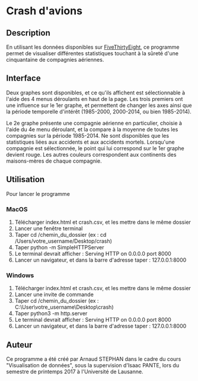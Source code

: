 # Crash d'avions

## Description

En utilisant les données disponibles sur [FiveThirtyEight](https://github.com/fivethirtyeight/data/tree/master/airline-safety), ce programme permet de visualiser différentes statistiques touchant à la sûreté d'une cinquantaine de compagnies aériennes.

## Interface

Deux graphes sont disponibles, et ce qu'ils affichent est sélectionnable à l'aide des 4 menus déroulants en haut de la page. Les trois premiers ont une influence sur le 1er graphe, et permettent de changer les axes ainsi que la période temporelle d'intérêt (1985-2000, 2000-2014, ou bien 1985-2014).

Le 2e graphe présente une compagnie aérienne en particulier, choisie à l'aide du 4e menu déroulant, et la compare à la moyenne de toutes les compagnies sur la période 1985-2014. Ne sont disponibles que les statistiques liées aux accidents et aux accidents mortels.
Lorsqu'une compagnie est sélectionnée, le point qui lui correspond sur le 1er graphe devient rouge. Les autres couleurs correspondent aux continents des maisons-mères de chaque compagnie.

## Utilisation

Pour lancer le programme

### MacOS

1. Télécharger index.html et crash.csv, et les mettre dans le même dossier
2. Lancer une fenêtre terminal
3. Taper cd /chemin_du_dossier (ex : cd /Users/votre_username/Desktop/crash)
4. Taper python -m SimpleHTTPServer
5. Le terminal devrait afficher : Serving HTTP on 0.0.0.0 port 8000
6. Lancer un navigateur, et dans la barre d'adresse taper : 127.0.0.1:8000

### Windows

1. Télécharger index.html et crash.csv, et les mettre dans le même dossier
2. Lancer une invite de commande
3. Taper cd /chemin_du_dossier (ex : C:\User\votre_username\Desktop\crash)
4. Taper python3 -m http.server
5. Le terminal devrait afficher : Serving HTTP on 0.0.0.0 port 8000
6. Lancer un navigateur, et dans la barre d'adresse taper : 127.0.0.1:8000


## Auteur

Ce programme a été créé par Arnaud STEPHAN dans le cadre du cours "Visualisation de données", sous la supervision d'Isaac PANTE, lors du semestre de printemps 2017 à l'Université de Lausanne.

